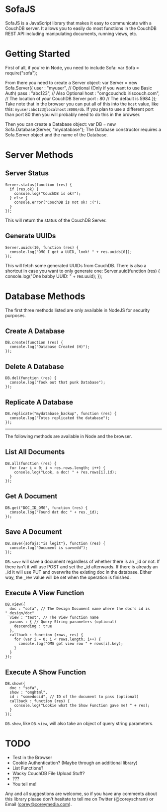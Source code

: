 SofaJS
======
SofaJS is a JavaScript library that makes it easy to communicate with a CouchDB server. It allows you to
easily do most functions in the CouchDB REST API including manipulating documents, running views, etc.

Getting Started
===============
First of all, if you're in Node, you need to include Sofa:
    var Sofa = require("sofa");

From there you need to create a Server object:
    var Server = new Sofa.Server({
          user : "myuser", // Optional (Only if you want to use Basic Auth)
          pass : "abc123", // Also Optional
          host : "omgcouchdb.iriscouch.com", // The location of your CouchDB Server
          port : 80 // The default is 5984
        });
Take note that in the browser you can put all of this into the `host` value, like this: `myuser:abc123@localhost:8080/db`.
If you plan to use a different port than port 80 then you will probably need to do this in the browser.

Then you can create a Database object:
    var DB = new Sofa.Database(Server, "mydatabase");
The Database constructor requires a Sofa.Server object and the name of the Database.

Server Methods
==============

Server Status
-------------
    Server.status(function (res) {
      if (res.ok) {
        console.log("CouchDB is ok!");
      } else {
        console.error("CouchDB is not ok! :(");
      }
    });
This will return the status of the CouchDB Server.

Generate UUIDs
--------------
    Server.uuids(10, function (res) {
      console.log("OMG I got a UUID, look! " + res.uuids[0]);
    });
This will fetch some generated UUIDs from CouchDB. There is also a shortcut in case you want to only generate one:
    Server.uuid(function (res) {
      console.log("One babby UUID: " + res.uuid);
    });
    
Database Methods
================
The first three methods listed are only available in NodeJS for security purposes.

Create A Database
-----------------
    DB.create(function (res) {
      console.log("Database Created (H)");
    });

Delete A Database
-----------------
    DB.del(function (res) {
      console.log("Took out that punk Database");
    });
    
Replicate A Database
--------------------
    DB.replicate("mydatabase_backup", function (res) {
      console.log("Totes replicated the database");
    });

---

The following methods are available in Node and the browser.

List All Documents
------------------
    DB.all(function (res) {
      for (var i = 0; i < res.rows.length; i++) {
        console.log("Look, a doc! " + res.rows[i].id);
      }
    });
    
Get A Document
--------------
    DB.get("DOC_ID_OMG", function (res) {
      console.log("Found dat doc " + res._id);
    });
    
Save A Document
---------------
    DB.save({sofajs:"is legit"}, function (res) {
      console.log("Document is savvedd");
    });
`DB.save` will save a document regardless of whether there is an _id or not. If there isn't it will use POST and set the _id afterwards. If there is already an _id it will use PUT and overwrite the existing doc in the database. Either way, the _rev value will be set when the operation is finished.

Execute A View Function
-----------------------
    DB.view({
      doc : "sofa", // The Design Document name where the doc's id is "_design/doc"
      view : "test", // The View function name
      params : { // Query String parameters (optional)
        descending : true
      },
      callback : function (rows, res) {
        for (var i = 0; i < rows.length; i++) {
          console.log("OMG got view row " + rows[i].key);
        }
      }
    });

Execute A Show Function
-----------------------
    DB.show({
      doc : "sofa",
      show : "omghtml",
      id : "somedocid", // ID of the document to pass (optional)
      callback : function (res) {
        console.log("Lookie what the Show Function gave me! " + res);
      }
    });
`DB.show`, like `DB.view`, will also take an object of query string parameters.

TODO
====
 * Test in the Browser
 * Cookie Authentication? (Maybe through an additional library)
 * List Functions?
 * Wacky CouchDB File Upload Stuff?
 * ???
 * You tell me!
 
Any and all suggestions are welcome, so if you have any comments about this library please don't hesitate to tell me on Twitter (@coreyschram) or Email (corey@coreymedia.com).
